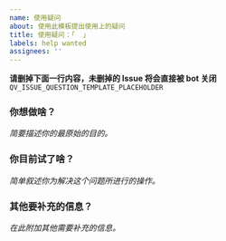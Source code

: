 ```yaml
---
name: 使用疑问
about: 使用此模板提出使用上的疑问
title: 使用疑问：「  」
labels: help wanted
assignees: ''
---
```


<!-- 我们的 Telegram 讨论群：https://t.me/qv2ray -->
<!--
敬请注意：
1. 发 Issue 之前先看文档，先看过往 Issue，如果 Issue 里有的还问，可能被发一个链接直接关闭；
   也可能根据具体情况回复。
2. 加入我们的 Telegram 群组以获得更加优质的体验。
   GitHub Issue 上的提问和咨询不保证回复的实时性。
3. 因非官方渠道下载渠道 / 教程 / 文档造成的一切问题，我们没有义务进行调查、解答和回复。
4. 给特别特别白的小白的建议：Qv2ray 的使用有一定门槛，如果发现非常吃力，有一种爱叫做放手。
-->

**请删掉下面一行内容，未删掉的 Issue 将会直接被 bot 关闭**
`QV_ISSUE_QUESTION_TEMPLATE_PLACEHOLDER`

### 你想做啥？
*简要描述你的最原始的目的。*
<!-- 例：我在学校，校园网能解锁文献数据库，我想对这些地址直连。-->

### 你目前试了啥？
*简单叙述你为解决这个问题所进行的操作。*
<!-- 例：看完文档，没有相关内容，就过来问一问。-->

### 其他要补充的信息？
*在此附加其他需要补充的信息。*
